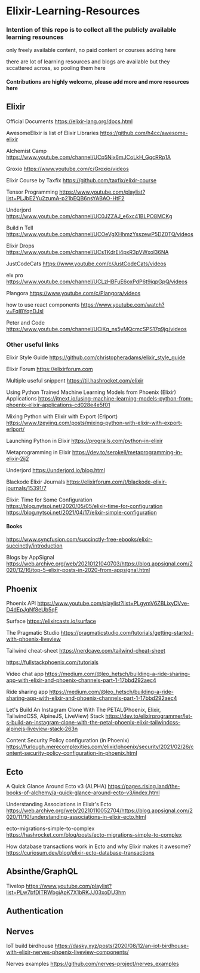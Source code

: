 # Elixir-Learning-Resources

### Intention of this repo is to collect all the publicly available learning resounces
only freely available content, no paid content or courses adding here

there are lot of learning resources and blogs are available but they sccattered across, so pooling them here


#### Contributions are highly welcome, please add more and more resources here


## Elixir

Official Documents
https://elixir-lang.org/docs.html

AwesomeElixir is list of Elixir Libraries
https://github.com/h4cc/awesome-elixir

Alchemist Camp
https://www.youtube.com/channel/UCp5Nix6mJCoLkH_GqcRRp1A

Groxio
https://www.youtube.com/c/Groxio/videos

Elixir Course by Taxfix
https://github.com/taxfix/elixir-course

Tensor Programming
https://www.youtube.com/playlist?list=PLJbE2Yu2zumA-p21bEQB6nsYABAO-HtF2

Underjord
https://www.youtube.com/channel/UC0JZZAJ_e6xc41BLPO8MCKg

Build n Tell
https://www.youtube.com/channel/UCOeVgXHhmzYsszewP5DZ0TQ/videos

Elixir Drops
https://www.youtube.com/channel/UCsTKdrEi4pxR3pVWxol36NA

JustCodeCats
https://www.youtube.com/c/JustCodeCats/videos

elx pro
https://www.youtube.com/channel/UCLzHBFuE6oxPdP6t9iqpGpQ/videos

Plangora
https://www.youtube.com/c/Plangora/videos

how to use react components
https://www.youtube.com/watch?v=FqI8YqnDJsI

Peter and Code
https://www.youtube.com/channel/UCiKq_ns5yMQcmcSPS17q9jg/videos


### Other useful links

Elixir Style Guide
https://github.com/christopheradams/elixir_style_guide

Elixir Forum
https://elixirforum.com

Multiple useful snippent
https://til.hashrocket.com/elixir

Using Python Trained Machine Learning Models from Phoenix (Elixir) Applications
https://itnext.io/using-machine-learning-models-python-from-phoenix-elixir-applications-cd028e4e5f01

Mixing Python with Elixir with Export (Erlport)
https://www.tzeyiing.com/posts/mixing-python-with-elixir-with-export-erlport/

Launching Python in Elixir
https://prograils.com/python-in-elixir


Metaprogramming in Elixir
https://dev.to/serokell/metaprogramming-in-elixir-2ij2

Underjord
https://underjord.io/blog.html

Blackode Elixir Journals
https://elixirforum.com/t/blackode-elixir-journals/15391/7

Elixir: Time for Some Configuration
https://blog.nytsoi.net/2020/05/05/elixir-time-for-configuration
https://blog.nytsoi.net/2021/04/17/elixir-simple-configuration

  #### Books

https://www.syncfusion.com/succinctly-free-ebooks/elixir-succinctly/introduction

Blogs by AppSignal
https://web.archive.org/web/20210121040703/https://blog.appsignal.com/2020/12/16/top-5-elixir-posts-in-2020-from-appsignal.html



## Phoenix

Phoenix API
https://www.youtube.com/playlist?list=PLgymV6ZBLixyDVve-D4dEpJgNf8eUb5qF

Surface
https://elixircasts.io/surface

The Pragmatic Studio
https://pragmaticstudio.com/tutorials/getting-started-with-phoenix-liveview

Tailwind cheat-sheet
https://nerdcave.com/tailwind-cheat-sheet

https://fullstackphoenix.com/tutorials

Video chat app
https://medium.com/@leo_hetsch/building-a-ride-sharing-app-with-elixir-and-phoenix-channels-part-1-17bbd292aec4

Ride sharing app
https://medium.com/@leo_hetsch/building-a-ride-sharing-app-with-elixir-and-phoenix-channels-part-1-17bbd292aec4

Let's Build An Instagram Clone With The PETAL(Phoenix, Elixir, TailwindCSS, AlpineJS, LiveView) Stack
https://dev.to/elixirprogrammer/let-s-build-an-instagram-clone-with-the-petal-phoenix-elixir-tailwindcss-alpinejs-liveview-stack-263n

Content Security Policy configuration (in Phoenix)
https://furlough.merecomplexities.com/elixir/phoenix/security/2021/02/26/content-security-policy-configuration-in-phoenix.html


## Ecto

A Quick Glance Around Ecto v3 (ALPHA)
https://pages.rising.land/the-books-of-alchemy/a-quick-glance-around-ecto-v3/index.html

Understanding Associations in Elixir's Ecto
https://web.archive.org/web/20210110052704/https://blog.appsignal.com/2020/11/10/understanding-associations-in-elixir-ecto.html

ecto-migrations-simple-to-complex
https://hashrocket.com/blog/posts/ecto-migrations-simple-to-complex

How database transactions work in Ecto and why Elixir makes it awesome?
https://curiosum.dev/blog/elixir-ecto-database-transactions

## Absinthe/GraphQL

Tivelop
https://www.youtube.com/playlist?list=PLw7bfDlTRWbgiApK7X1bRKJJ03xoDU3hm


## Authentication



## Nerves

IoT build birdhouse
https://dasky.xyz/posts/2020/08/12/an-iot-birdhouse-with-elixir-nerves-phoenix-liveview-components/

Nerves examples
https://github.com/nerves-project/nerves_examples



